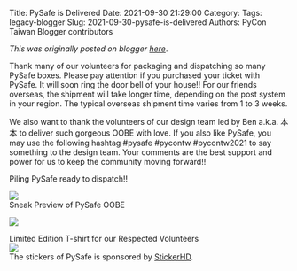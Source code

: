 Title: PySafe is Delivered
Date: 2021-09-30 21:29:00
Category:
Tags: legacy-blogger
Slug: 2021-09-30-pysafe-is-delivered
Authors: PyCon Taiwan Blogger contributors

*This was originally posted on blogger [here](https://pycontw.blogspot.com/2021/09/pysafe-is-delivered.html)*.

<!--more-->

Thank many of our volunteers for packaging and dispatching so many PySafe boxes. Please pay attention if you purchased your ticket with PySafe. It will soon ring the door bell of your house!! For our friends overseas, the shipment will take longer time, depending on the post system in your region. The typical overseas shipment time varies from 1 to 3 weeks.

We also want to thank the volunteers of our design team led by Ben a.k.a. 本本 to deliver such gorgeous OOBE with love. If you also like PySafe, you may use the following hashtag #pysafe #pycontw #pycontw2021 to say something to the design team. Your comments are the best support and power for us to keep the community moving forward!!


Piling PySafe ready to dispatch!!

[![](https://1.bp.blogspot.com/-ZtvwBkZAh68/YVW4kORshBI/AAAAAAABTXc/OqIMFqIzqnkwyIfRgGNV8hd6ZPlxdvRdACLcBGAsYHQ/s320/image1.jpg)](https://1.bp.blogspot.com/-ZtvwBkZAh68/YVW4kORshBI/AAAAAAABTXc/OqIMFqIzqnkwyIfRgGNV8hd6ZPlxdvRdACLcBGAsYHQ/s2048/image1.jpg)  
Sneak Preview of PySafe OOBE

[![](https://1.bp.blogspot.com/-8ZPjaqXKQRo/YVW4k2p4kiI/AAAAAAABTXk/I_C1YDnJ78MBdndsoH-PozPEf-_7vsCxQCLcBGAsYHQ/s320/image0.jpg)](https://1.bp.blogspot.com/-8ZPjaqXKQRo/YVW4k2p4kiI/AAAAAAABTXk/I_C1YDnJ78MBdndsoH-PozPEf-_7vsCxQCLcBGAsYHQ/s2048/image0.jpg)  


Limited Edition T-shirt for our Respected Volunteers  
[![](https://1.bp.blogspot.com/-R0bpksZOy90/YVW4kwulkGI/AAAAAAABTXg/lSG4CtqEapoXoDXxIEOKGSR1418IHd29QCLcBGAsYHQ/s320/PXL_20210930_012918042.jpg)](https://1.bp.blogspot.com/-R0bpksZOy90/YVW4kwulkGI/AAAAAAABTXg/lSG4CtqEapoXoDXxIEOKGSR1418IHd29QCLcBGAsYHQ/s2048/PXL_20210930_012918042.jpg)  
The stickers of PySafe is sponsored by [StickerHD](http://StickerHD.com).
